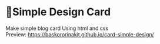 # 🌲Simple Design Card
Make simple blog card Using html and css<br>
Preview: https://baskororinakit.github.io/card-simple-design/
